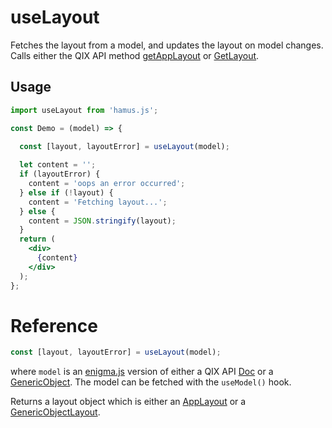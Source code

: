 # useLayout

Fetches the layout from a model, and updates the layout on model changes.
Calls either the QIX API method [getAppLayout](https://core.qlik.com/services/qix-engine/apis/qix/doc/#getapplayout) or [GetLayout](https://core.qlik.com/services/qix-engine/apis/qix/genericobject/#getlayout).

## Usage

```jsx
import useLayout from 'hamus.js';

const Demo = (model) => {

  const [layout, layoutError] = useLayout(model);
  
  let content = '';
  if (layoutError) {
    content = 'oops an error occurred';
  } else if (!layout) {
    content = 'Fetching layout...';
  } else {
    content = JSON.stringify(layout);
  }
  return (
    <div>
      {content}
    </div>
  );
};
```

# Reference

```jsx
const [layout, layoutError] = useLayout(model);
```
where `model` is an [enigma.js](https://github.com/qlik-oss/enigma.js) version of either a QIX API [Doc](https://core.qlik.com/services/qix-engine/apis/qix/doc/) or a [GenericObject](https://core.qlik.com/services/qix-engine/apis/qix/genericobject/). The model can be fetched with the `useModel()` hook.

Returns a layout object which is either an [AppLayout](https://core.qlik.com/services/qix-engine/apis/qix/definitions/#nxapplayout)
or a [GenericObjectLayout](https://core.qlik.com/services/qix-engine/apis/qix/definitions/#genericobjectlayout).

